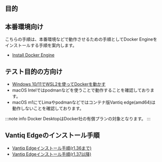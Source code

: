 ## 目的

## 本番環境向け

こちらの手順は、本番環境などで動作させるための手順としてDocker Engineをインストールする手順を案内します。

- [Install Docker Engine](https://docs.docker.com/engine/install/)

## テスト目的の方向け

- [Windows 10/11でWSL2を使ってDockerを動かす](https://qiita.com/IoriGunji/items/15814a99c4114bcd04d8)
- macOS Intelではpodmanなどを使うことで動作することを確認しております。
- macOS m1にてLimaやpodmanなどではコンテナ版Vantiq edge(amd64)は動作しないことを確認しております。

:::note info
Docker DesktopはDocker社の有償プランの対象となります。
:::



## Vantiq Edgeのインストール手順

- [Vantiq Edgeインストール手順(r1.36まで)](https://community.vantiq.com/wp-content/uploads/2022/06/edge-install-ja-2.html)
- [Vantiq Edgeインストール手順(r1.37以降)](./docs/jp/setup_vantiq_edge_r137_w_LLM.md)
